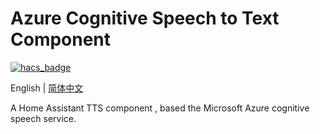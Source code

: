 # Azure Cognitive Speech to Text Component

[![hacs_badge](https://img.shields.io/badge/HACS-Custom-orange.svg)](https://github.com/custom-components/hacs)

English | [简体中文](https://github.com/georgezhao2010/azure_cognitive_speech/blob/main/README_hans.md)

A Home Assistant TTS component , based the Microsoft Azure cognitive speech service.
